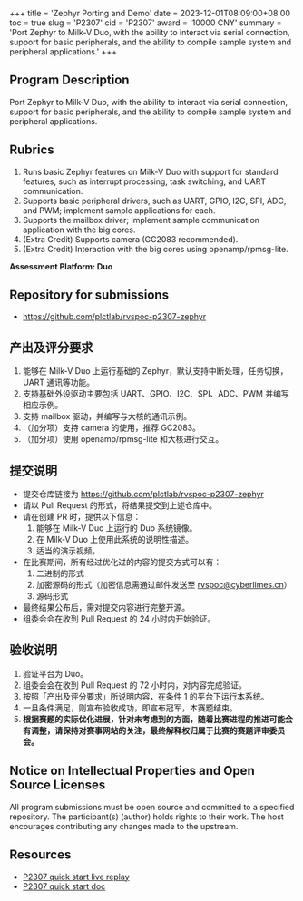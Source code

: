 +++
title = 'Zephyr Porting and Demo'
date = 2023-12-01T08:09:00+08:00
toc = true
slug = 'P2307'
cid = 'P2307'
award = '10000 CNY'
summary = 'Port Zephyr to Milk-V Duo, with the ability to interact via serial connection, support for basic peripherals, and the ability to compile sample system and peripheral applications.'
+++

## Program Description

Port Zephyr to Milk-V Duo, with the ability to interact via serial connection, support for basic peripherals, and the ability to compile sample system and peripheral applications.

## Rubrics

1. Runs basic Zephyr features on Milk-V Duo with support for standard features, such as interrupt processing, task switching, and UART communication.
2. Supports basic peripheral drivers, such as UART, GPIO, I2C, SPI, ADC, and PWM; implement sample applications for each.
3. Supports the mailbox driver; implement sample communication application with the big cores.
4. (Extra Credit) Supports camera (GC2083 recommended).
5. (Extra Credit) Interaction with the big cores using openamp/rpmsg-lite.

**Assessment Platform: Duo**

## Repository for submissions

- https://github.com/plctlab/rvspoc-p2307-zephyr

## 产出及评分要求

1. 能够在 Milk-V Duo 上运行基础的 Zephyr，默认支持中断处理，任务切换，UART 通讯等功能。
2. 支持基础外设驱动主要包括 UART、GPIO、I2C、SPI、ADC、PWM 并编写相应示例。
3. 支持 mailbox 驱动，并编写与大核的通讯示例。
4. （加分项）支持 camera 的使用，推荐 GC2083。
5. （加分项）使用 openamp/rpmsg-lite 和大核进行交互。

## 提交说明

* 提交仓库链接为 https://github.com/plctlab/rvspoc-p2307-zephyr
* 请以 Pull Request 的形式，将结果提交到上述仓库中。
* 请在创建 PR 时，提供以下信息：
  1. 能够在 Milk-V Duo 上运行的 Duo 系统镜像。
  2. 在 Milk-V Duo 上使用此系统的说明性描述。
  3. 适当的演示视频。
* 在比赛期间，所有经过优化过的内容的提交方式可以有：
  1. 二进制的形式
  2. 加密源码的形式（加密信息需通过邮件发送至 rvspoc@cyberlimes.cn）
  3. 源码形式
* 最终结果公布后，需对提交内容进行完整开源。
* 组委会会在收到 Pull Request 的 24 小时内开始验证。

## 验收说明

1. 验证平台为 Duo。
2. 组委会会在收到 Pull Request 的 72 小时内，对内容完成验证。
3. 按照「产出及评分要求」所说明内容，在条件 1 的平台下运行本系统。
4. 一旦条件满足，则宣布验收成功，即宣布冠军，本赛题结束。
5. **根据赛题的实际优化进展，针对未考虑到的方面，随着比赛进程的推进可能会有调整，请保持对赛事网站的关注，最终解释权归属于比赛的赛题评审委员会。**

## Notice on Intellectual Properties and Open Source Licenses

All program submissions must be open source and committed to a specified repository. The participant(s) (author) holds rights to their work. The host encourages contributing any changes made to the upstream.

## Resources

- [P2307 quick start live replay](https://www.bilibili.com/video/BV1264y1E7PJ)
- [P2307 quick start doc](https://github.com/plctlab/rvspoc/blob/main/Docs/P2307/P2307.md)
